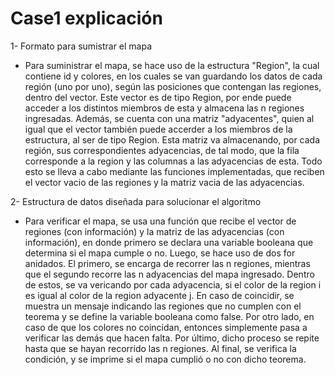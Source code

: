 # Case1 explicación

1- Formato para sumistrar el mapa
- Para suministrar el mapa, se hace uso de la estructura "Region", la cual contiene id y colores, en los cuales se van guardando los datos de cada región (uno por uno), según las posiciones que contengan las regiones, dentro del vector. Este vector es de tipo Region, por ende puede acceder a los distintos miembros de esta y almacena las n regiones ingresadas. Además, se cuenta con una matriz "adyacentes", quien al igual que el vector también puede accerder a los miembros de la estructura, al ser de tipo Region. Esta matriz va almacenando, por cada región, sus correspondientes adyacencias, de tal modo, que la fila corresponde a la region y las columnas a las adyacencias de esta. Todo esto se lleva a cabo mediante las funciones implementadas, que reciben el vector vacio de las regiones y la matriz vacia de las adyacencias.

2- Estructura de datos diseñada para solucionar el algoritmo
- Para verificar el mapa, se usa una función que recibe el vector de regiones (con información) y la matriz de las adyacencias (con información), en donde primero se declara una variable booleana que determina si el mapa cumple o no. Luego, se hace uso de dos for anidados. El primero, se encarga de recorrer las n regiones, mientras que el segundo recorre las n adyacencias del mapa ingresado. Dentro de estos, se va vericando por cada adyacencia, si el color de la region i es igual al color de la region adyacente j. En caso de coincidir, se muestra un mensaje indicando las regiones que no cumplen con el teorema y se define la variable booleana como false. Por otro lado, en caso de que los colores no coincidan, entonces simplemente pasa a verificar las demás que hacen falta. Por último, dicho proceso se repite hasta que se hayan recorrido las n regiones. Al final, se verifica la condición, y se imprime si el mapa cumplió o no con dicho teorema.
